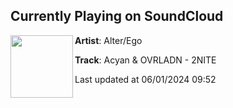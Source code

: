 ## Currently Playing on SoundCloud

[<img align="left" width="100" src="https://i1.sndcdn.com/artworks-qdZOQuqkON0YwuCo-Y64Yyw-t500x500.jpg">](https://soundcloud.com/alterslashego/2nite?in=acyanmusic/sets/2nite-w-ovrladn)

**Artist**: Alter/Ego 

**Track**: Acyan & OVRLADN - 2NITE

Last updated at 06/01/2024 09:52
